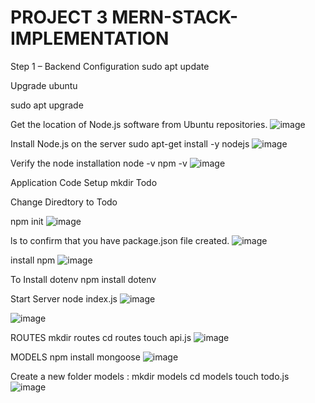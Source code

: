 # PROJECT 3 MERN-STACK-IMPLEMENTATION
Step 1 – Backend Configuration
sudo apt update

Upgrade ubuntu

sudo apt upgrade

Get the location of Node.js software from Ubuntu repositories.
![image](https://user-images.githubusercontent.com/113097621/207333474-3a972675-abf3-4544-8bf5-ce56f4083842.png)

Install Node.js on the server
sudo apt-get install -y nodejs
![image](https://user-images.githubusercontent.com/113097621/207334840-c4aa7e34-3aef-4b0c-b0c8-83cfa8a4528a.png)


Verify the node installation
node -v 
npm -v 
![image](https://user-images.githubusercontent.com/113097621/207337682-7f0afbba-df3f-42f7-b486-8606fec37d36.png)

Application Code Setup
mkdir Todo

Change Diredtory to Todo

npm init
![image](https://user-images.githubusercontent.com/113097621/207340008-60f5283c-b233-4fb1-acce-ce44c41b045d.png)

ls to confirm that you have package.json file created.
![image](https://user-images.githubusercontent.com/113097621/207340729-436ad7e4-b2b9-4bdb-9fb4-9d25491778f1.png)

install npm
![image](https://user-images.githubusercontent.com/113097621/207395684-189501e5-b29b-41b4-aacb-fbcf622da780.png)

To Install dotenv
npm install dotenv

Start Server
node index.js
![image](https://user-images.githubusercontent.com/113097621/207397208-c5ef87fd-c494-4967-8b4a-e3773813ccf3.png)

![image](https://user-images.githubusercontent.com/113097621/207407968-90d9e447-144b-4937-a655-70f3f0a41aa8.png)

ROUTES
mkdir routes
cd routes
touch api.js
![image](https://user-images.githubusercontent.com/113097621/207408770-e37655c2-8e28-4499-893d-09e17ed1defd.png)

MODELS
npm install mongoose
![image](https://user-images.githubusercontent.com/113097621/207409952-ee85310c-7fbe-40bc-8153-a7d1fa221066.png)

Create a new folder models :
mkdir models
cd models
touch todo.js
![image](https://user-images.githubusercontent.com/113097621/207410534-c6d9ad4e-32cc-41e5-9b2f-c204c7f14264.png)








